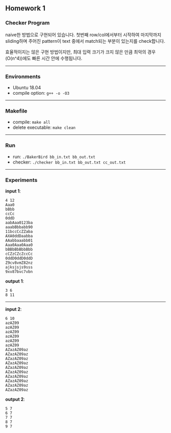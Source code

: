 ## Homework 1

### Checker Program

naive한 방법으로 구현되어 있습니다. 첫번째 row/col에서부터 시작하여 마지막까지 sliding하며 주어진 pattern이 text 중에서 match되는 부분이 있는지를 check합니다.

효율적이지는 않은 구현 방법이지만, 최대 입력 크기가 크지 않은 만큼 최악의 경우(O(n^4))에도 빠른 시간 안에 수행됩니다.

---

### Environments

- Ubuntu 18.04
- compile option: `g++ -o -O3 `

---

### Makefile

- compile: `make all`
- delete executable: `make clean`

---

### Run
- run: `./BakerBird bb_in.txt bb_out.txt`
- checker: `./checker bb_in.txt bb_out.txt cc_out.txt`

---
### Experiments

**input 1**: 

```
4 12
Aaa0
bBbb
ccCc
0ddD
aabAaa0123ba
aaabBbbabb90
11bccCcZZaba
AXA0ddDaabba
AAabbaaabb01
Aaa0Aaa0Aaa0
bBBbBbBbbBbb
cCZzCZcZccCc
0ddD0ddD0ddD
Z9cv8vmZ82nz
ajksjsjs9sss
9xv87bvc7vbn
```

**output 1**:
```
3 6
8 11
```

---


**input 2**:

```
6 10
azAZ09
azAZ09
azAZ09
azAZ09
azAZ09
azAZ09
AZazAZ09az
AZazAZ09az
AZazAZ09az
AZazAZ09az
AZazAZ09az
AZazAZ09az
AZazAZ09az
AZazAZ09az
AZazAZ09az
AZazAZ09az
```

**output 2**:
```
5 7
6 7
7 7
8 7
9 7
```
